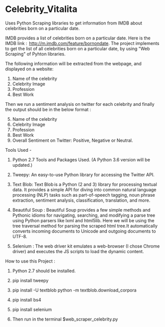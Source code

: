 # Celebrity_Vitalita
Uses Python Scraping libraries to get information from IMDB about celebrities born on a particular date.

IMDB provides a list of celebrities born on a particular date. Here is the IMDB link :  http://m.imdb.com/feature/bornondate.
The project implements to get the list of all celebrities born on a particular date, by using "Web Scraping" of Pyhton libraries.

The following information will be extracted from the webpage, and displayed on a website:

1. Name of the celebrity
2. Celebrity Image
3. Profession
4. Best Work 

Then we run a sentiment analysis on twitter for each celebrity and finally the output should be in the below format :

5. Name of the celebrity
6. Celebrity Image
7. Profession
8. Best Work
9. Overall Sentiment on Twitter: Positive, Negative or Neutral.

Tools Used -

1. Python 2.7 Tools and Packages Used. (A Python 3.6 version will be updated.)
2. Tweepy: An easy-to-use Python library for accessing the Twitter API.

3. Text Blob: Text Blob is a Python (2 and 3) library for processing textual data. It provides a simple API for diving into common natural language processing (NLP) tasks such as part-of-speech tagging, noun phrase extraction, sentiment analysis, classification, translation, and more.

4. Beautiful Soup :  Beautiful Soup provides a few simple methods and Pythonic idioms for navigating, searching, and modifying a parse tree using Python parsers like lxml and html5lib. Here we will be using the tree traversal method for parsing the scraped html tree.It automatically converts incoming documents to Unicode and outgoing documents to UTF-8.

5. Selenium : The web driver kit emulates a web-browser (I chose Chrome driver) and executes the JS scripts to load the dynamic content.

How to use this Project :

1. Python 2.7 should be installed.
2. pip install tweepy
3. pip install -U textblob
   python -m textblob.download_corpora

4. pip install bs4
5. pip install selenium
6. Then run in the terminal $web_scraper_celebrity.py


